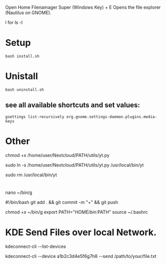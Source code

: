 Open Home Filenamager	Super (Windows Key) + E	Opens the file explorer (Nautilus on GNOME).



l for ls -l



# Setup 

```
bash install.sh
```




# Unistall

```
bash uninstall.sh
```



## see all available shortcuts and set values:

```
gsettings list-recursively org.gnome.settings-daemon.plugins.media-keys
```


# Other

chmod +x /home/user/Nextcloud/PATH/utils/yt.py

sudo ln -s /home/user/Nextcloud/PATH/utils/yt.py /usr/local/bin/yt

sudo rm /usr/local/bin/yt




#

nano ~/bin/g

#!/bin/bash
git add . && git commit -m "+" && git push

chmod +x ~/bin/g
export PATH="$HOME/bin:$PATH"
source ~/.bashrc 



# KDE Send Files over local Network.

kdeconnect-cli --list-devices

kdeconnect-cli --device a1b2c3d4e5f6g7h8 --send /path/to/your/file.txt
